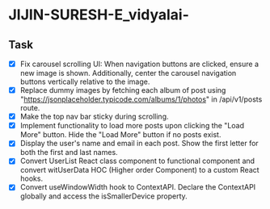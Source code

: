 # JIJIN-SURESH-E_vidyalai-

## Task
- [x]  Fix carousel scrolling UI: When navigation buttons are clicked, ensure a new image is shown. Additionally, center the carousel navigation buttons vertically relative to the image.
- [x]  Replace dummy images by fetching each album of post using "https://jsonplaceholder.typicode.com/albums/1/photos" in /api/v1/posts route.
- [x]   Make the top nav bar sticky during scrolling.
- [x]  Implement functionality to load more posts upon clicking the "Load More" button. Hide the "Load More" button if no posts exist.
- [x]  Display the user's name and email in each post. Show the first letter for both the first and last names.
- [x] Convert UserList React class component to functional component and convert witUserData HOC (Higher order Component) to a custom React hooks.
- [x]  Convert useWindowWidth hook to ContextAPI. Declare the ContextAPI globally and access the isSmallerDevice property.
